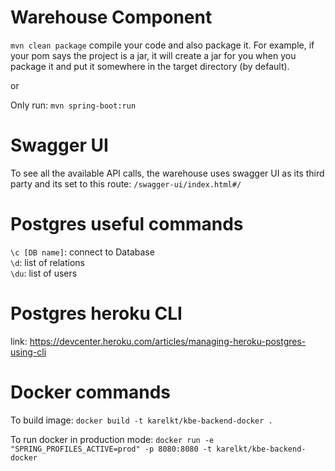 # Warehouse Component
```mvn clean package```
compile your code and also package it. For example, if your pom says the project is a jar, it will create a jar for you when you package it and put it somewhere in the target directory (by default).

or 

Only run:
```mvn spring-boot:run```

# Swagger UI
To see all the available API calls, the warehouse uses swagger UI as its third party and its set to this route:
```/swagger-ui/index.html#/```

# Postgres useful commands
```\c [DB name]```: connect to Database   
```\d```: list of relations   
```\du```: list of users   

# Postgres heroku CLI
link: https://devcenter.heroku.com/articles/managing-heroku-postgres-using-cli


# Docker commands
To build image:
```docker build -t karelkt/kbe-backend-docker .```

To run docker in production mode:
```docker run -e "SPRING_PROFILES_ACTIVE=prod" -p 8080:8080 -t karelkt/kbe-backend-docker ```
